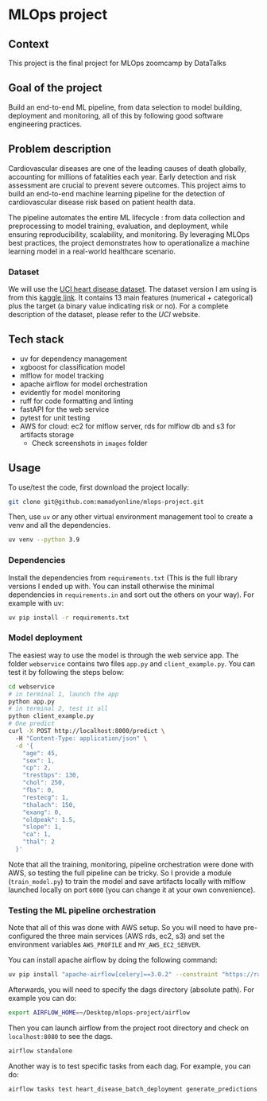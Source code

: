 # MLOps project

## Context
This project is the final project for MLOps zoomcamp by DataTalks

## Goal of the project
Build an end-to-end ML pipeline, from data selection to model building, deployment and monitoring, all of this by following good software engineering practices.

## Problem description
Cardiovascular diseases are one of the leading causes of death globally, accounting for millions of fatalities each year. Early detection and risk assessment are crucial to prevent severe outcomes. This project aims to build an end-to-end machine learning pipeline for the detection of cardiovascular disease risk based on patient health data.

The pipeline automates the entire ML lifecycle : from data collection and preprocessing to model training, evaluation, and deployment, while ensuring reproducibility, scalability, and monitoring. By leveraging MLOps best practices, the project demonstrates how to operationalize a machine learning model in a real-world healthcare scenario.

### Dataset
We will use the [UCI heart disease dataset](https://archive.ics.uci.edu/dataset/45/heart+disease). The dataset version I am using is from this [kaggle link](https://www.kaggle.com/datasets/johnsmith88/heart-disease-dataset?resource=download&select=heart.csv). It contains 13 main features (numerical + categorical) plus the target (a binary value indicating risk or no). For a complete description of the dataset, please refer to the *UCI* website.

## Tech stack
* uv for dependency management
* xgboost for classification model
* mlflow for model tracking
* apache airflow for model orchestration
* evidently for model monitoring
* ruff for code formatting and linting
* fastAPI for the web service
* pytest for unit testing
* AWS for cloud: ec2 for mlflow server, rds for mlflow db and s3 for artifacts storage
  * Check screenshots in `images` folder

## Usage
To use/test the code, first download the project locally:

```bash
git clone git@github.com:mamadyonline/mlops-project.git
```

Then, use `uv` or any other virtual environment management tool to create a venv and all the dependencies.

```bash
uv venv --python 3.9
```

### Dependencies
Install the dependencies from `requirements.txt` (This is the full library versions I ended up with. You can install otherwise the minimal dependencies in `requirements.in` and sort out the others on your way). For example with uv:

```bash
uv pip install -r requirements.txt
```

### Model deployment

The easiest way to use the model is through the web service app. The folder `webservice` contains two files `app.py` and `client_example.py`. You can test it by following the steps below:

```bash
cd webservice
# in terminal 1, launch the app
python app.py
# in terminal 2, test it all
python client_example.py
# One predict
curl -X POST http://localhost:8000/predict \             
  -H "Content-Type: application/json" \
  -d '{
    "age": 45,
    "sex": 1,
    "cp": 2,
    "trestbps": 130,
    "chol": 250,
    "fbs": 0,
    "restecg": 1,
    "thalach": 150,
    "exang": 0,
    "oldpeak": 1.5,
    "slope": 1,
    "ca": 1,
    "thal": 2
  }'
```

Note that all the training, monitoring, pipeline orchestration were done with AWS, so testing the full pipeline can be tricky. So I provide a module (`train_model.py`) to train the model and save artifacts locally with mlflow launched locally on port `6000` (you can change it at your own convenience).

### Testing the ML pipeline orchestration

Note that all of this was done with AWS setup. So you will need to have pre-configured the three main services (AWS rds, ec2, s3) and set the environment variables `AWS_PROFILE` and `MY_AWS_EC2_SERVER`.

You can install apache airflow by doing the following command:

```bash
uv pip install "apache-airflow[celery]==3.0.2" --constraint "https://raw.githubusercontent.com/apache/airflow/constraints-3.0.2/constraints-3.9.txt"
```
Afterwards, you will need to specify the dags directory (absolute path). For example you can do:

```bash
export AIRFLOW_HOME=~/Desktop/mlops-project/airflow
```
Then you can launch airflow from the project root directory and check on `localhost:8080` to see the dags. 

```bash
airflow standalone
```

Another way is to test specific tasks from each dag. For example, you can do:

```bash
airflow tasks test heart_disease_batch_deployment generate_predictions 2025-07-10
```
